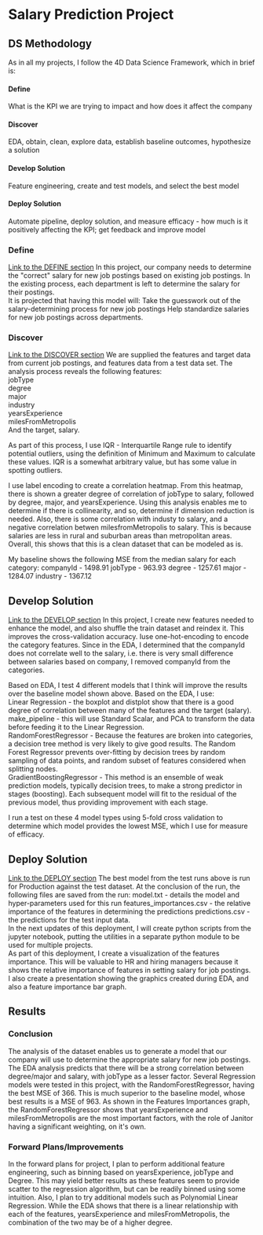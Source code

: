 # Salary Prediction Project

## DS Methodology 
As in all my projects, I follow the 4D Data Science Framework, which in brief is:
#### Define
What is the KPI we are trying to impact and how does it affect the company
#### Discover 
EDA, obtain, clean, explore data, establish baseline outcomes, hypothesize a solution
#### Develop Solution
Feature engineering, create and test models, and select the best model
#### Deploy Solution 
Automate pipeline, deploy solution, and measure efficacy - how much is it positively affecting the KPI; get feedback and improve model 

### Define
[Link to the DEFINE section](https://github.com/jdfreeman-repo/salarypredictionportfolio/blob/master/salaryPredictionNotebook.ipynb#DEFINE)
In this project, our company needs to determine the "correct" salary for new job postings based on existing job postings. 
In the existing process, each department is left to determine the salary for their postings.  
It is projected that having this model will:
Take the guesswork out of the salary-determining process for new job postings
Help standardize salaries for new job postings across departments. 


### Discover
[Link to the DISCOVER section](salaryPredictionNotebook.ipynb#DISCOVER)
We are supplied the features and target data from current job postings, and features data from a test data set.  The analysis process reveals the following features:  
jobType              
degree              
major                  
industry               
yearsExperience        
milesFromMetropolis  
And the target, salary.

As part of this process, I use IQR - Interquartile Range rule to identify potential outliers, using the definition of Minimum and Maximum to calculate these values. IQR is a somewhat arbitrary value, but has some value in spotting outliers.  

I use label encoding to create a correlation heatmap.
From this heatmap, there is shown a greater degree of correlation of jobType to salary, followed by degree, major, and yearsExperience.  Using this analysis enables me to determine if there is collinearity, and so, determine if dimension reduction is needed.  Also, there is some correlation with industy to salary, and a negative correlation betwen milesfromMetropolis to salary. This is because salaries are less in rural and suburban areas than metropolitan areas.
Overall, this shows that this is a clean dataset that can be modeled as is.  

My baseline shows the following MSE from the median salary for each category:
companyId - 1498.91
jobType - 963.93
degree - 1257.61
major - 1284.07
industry - 1367.12

## Develop Solution
[Link to the DEVELOP section](salaryPredictionNotebook.ipynb#DEVELOP)
In this project, I create new features needed to enhance the model, and also shuffle the train dataset and reindex it. This improves the cross-validation accuracy. Iuse one-hot-encoding to encode the category features. Since in the EDA, I determined that the companyId does not correlate well to the salary, i.e. there is very small difference between salaries based on company, I removed companyId from the categories.  

Based on EDA, I test 4 different models that I think will improve the results over the baseline model shown above.  Based
on the EDA, I use:  
Linear Regression - the boxplot and distplot show that there is a good degree of correlation between many of the features and the target (salary).   
make_pipeline - this will use Standard Scalar, and PCA to transform the data before feeding it to the Linear Regression.  
RandomForestRegressor - Because the features are broken into categories, a decision tree method is very likely to give good results.  The Random Forest Regressor prevents over-fitting by decision trees by random sampling of data points, and random subset of features considered when splitting nodes.  
GradientBoostingRegressor - This method is an ensemble of weak prediction models, typically decision trees, to make a strong predictor in stages (boosting).  Each subsequent model will fit to the residual of the previous model, thus providing improvement with each stage.

I run a test on these 4 model types using 5-fold cross validation to determine which model provides the lowest MSE, which I use for measure of efficacy.  

## Deploy Solution
[Link to the DEPLOY section](salaryPredictionNotebook.ipynb#DEPLOY)
The best model from the test runs above is run for Production against the test dataset.  At the conclusion of the run, the following files are saved from the run:
model.txt - details the model and hyper-parameters used for this run
features_importances.csv - the relative importance of the features in determining the predictions
predictions.csv - the predictions for the test input data.    
In the next updates of this deployment, I will create python scripts from the jupyter notebook, putting the utilities in a separate python module to be used for multiple projects.  
As part of this deployment, I create a visualization of the features importance.  This will be valuable to HR and hiring managers because it shows the relative importance of features in setting salary for job postings.  
I also create a presentation showing the graphics created during EDA, and also a feature importance bar graph.

## Results
### Conclusion
The analysis of the dataset enables us to generate a model that our company will use to determine the appropriate salary for new job postings.  The EDA analysis predicts that there will be a strong correlation between degree/major and salary, with jobType as a lesser factor.  Several Regression models were tested in this project, with the RandomForestRegressor, having the best MSE of 366.  This is much superior to the baseline model, whose best results is a MSE of 963.  As shown in the Features Importances graph, the RandomForestRegressor shows that yearsExperience and milesFromMetropolis are the most important factors, with the role of Janitor having a significant weighting, on it's own.

### Forward Plans/Improvements
In the forward plans for project, I plan to perform additional feature engineering, such as binning based on yearsExperience, jobType and Degree.  This may yield better results as these features seem to provide scatter to the regression algorithm, but can be readily binned using some intuition.  Also, I plan to try additional models such as Polynomial Linear Regression.  While the EDA shows that there is a linear relationship with each of the features, yearsExperience and milesFromMetropolis, the combination of the two may be of a higher degree.
